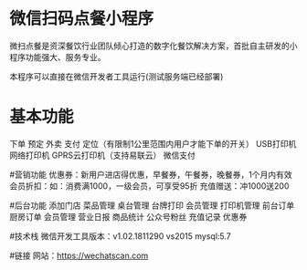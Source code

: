 # 微信扫码点餐小程序
微扫点餐是资深餐饮行业团队倾心打造的数字化餐饮解决方案，首批自主研发的小程序功能强大、服务专业。

本程序可以直接在微信开发者工具运行(测试服务端已经部署) 

# 基本功能
下单
预定
外卖
支付
定位（有限制1公里范围内用户才能下单的开关）
USB打印机
网络打印机
GPRS云打印机（支持易联云）
微信支付

#营销功能
优惠券：新用户进店得优惠，早餐券，午餐券，晚餐券，1个月内有效
会员折扣：如：消费满1000，一级会员，可享受95折
充值赠送：冲1000送200

#后台功能
添加门店
菜品管理
桌台管理
台牌打印
会员管理
打印机管理
前台订单
厨房订单
会员管理
营业日报
商品统计
公众号粉丝
充值记录
优惠券


#技术栈
微信开发工具版本：v1.02.1811290
vs2015
mysql:5.7

#链接
网站：https://wechatscan.com
